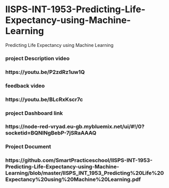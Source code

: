 # llSPS-INT-1953-Predicting-Life-Expectancy-using-Machine-Learning
Predicting Life Expectancy using Machine Learning

<h3> project Description video <h3>
https://youtu.be/P2zdRz1uw1Q
  
  <h3> feedback video <h3>
  https://youtu.be/BLcRxKscr7c
  

<h3> project Dashboard link <h3>
https://node-red-vryad.eu-gb.mybluemix.net/ui/#!/0?socketid=BQNlNgBebP-7jSRaAAAQ
  
<h3> Project Document <h3>
https://github.com/SmartPracticeschool/llSPS-INT-1953-Predicting-Life-Expectancy-using-Machine-Learning/blob/master/llSPS_INT_1953_Predicting%20Life%20Expectancy%20using%20Machine%20Learning.pdf

